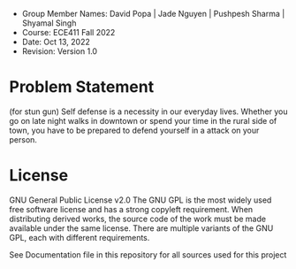 * Group Member Names: David Popa | Jade Nguyen | Pushpesh Sharma | Shyamal Singh
* Course: ECE411 Fall 2022
* Date: Oct 13, 2022
* Revision: Version 1.0

# Problem Statement
(for stun gun) Self defense is a necessity in our everyday lives. Whether you go on late night walks in downtown or spend your time in the rural side of town, you have to be prepared to defend yourself in a attack on your person. 

# License
GNU General Public License v2.0
The GNU GPL is the most widely used free software license and has a strong copyleft requirement. When distributing derived works, the source code of the work must be made available under the same license. There are multiple variants of the GNU GPL, each with different requirements.

See Documentation file in this repository for all sources used for this project
